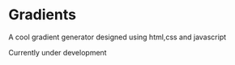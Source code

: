 # Gradients
A cool gradient generator designed using html,css and javascript

Currently under development
